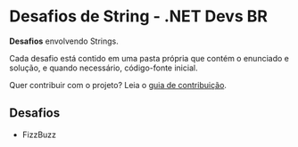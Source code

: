 # Desafios de String - .NET Devs BR

**Desafios** envolvendo Strings.

Cada desafio está contido em uma pasta própria que contém o enunciado e solução, e quando necessário, código-fonte inicial.

Quer contribuir com o projeto? Leia o [guia de contribuição](https://github.com/NET-Devs-BR/desafios-string/blob/main/CONTRIBUTING.md). 

## Desafios
- FizzBuzz
